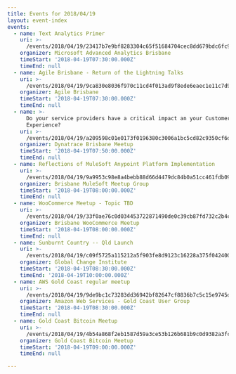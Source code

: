 ```yaml
---
title: Events for 2018/04/19
layout: event-index
events:
  - name: Text Analytics Primer
    uri: >-
      /events/2018/04/19/23417b7e9bf8283304c65f51684704cec8dd679bdc6fc936263c84c92d7869f2
    organizer: Microsoft Advanced Analytics Brisbane
    timeStart: '2018-04-19T07:30:00.000Z'
    timeEnd: null
  - name: Agile Brisbane - Return of the Lightning Talks
    uri: >-
      /events/2018/04/19/9ca830e8036f970c11cd4f013ad9f8ede6eaec1e11c7d916e8eb548f0851d892
    organizer: Agile Brisbane
    timeStart: '2018-04-19T07:30:00.000Z'
    timeEnd: null
  - name: >-
      Do your service providers have a critical impact an your Customer
      Experience?
    uri: >-
      /events/2018/04/19/a209598c01e0173f0196380c3006a1bc5cd82c9350cf6dc468bde5930e8a48ae
    organizer: Dynatrace Brisbane Meetup
    timeStart: '2018-04-19T07:50:00.000Z'
    timeEnd: null
  - name: Reflections of MuleSoft Anypoint Platform Implementation
    uri: >-
      /events/2018/04/19/9a9953c98e8a4bebb88d66d4479dc84b0a51cc461fdb09bf6214e42a88ca3dbe
    organizer: Brisbane MuleSoft Meetup Group
    timeStart: '2018-04-19T08:00:00.000Z'
    timeEnd: null
  - name: WooCommerce Meetup - Topic TBD
    uri: >-
      /events/2018/04/19/33f0ae76c0d034453722871490de0c39cb87fd732c2b4c19761f1404374d1ee8
    organizer: Brisbane WooCommerce Meetup
    timeStart: '2018-04-19T08:00:00.000Z'
    timeEnd: null
  - name: Sunburnt Country -- Qld Launch
    uri: >-
      /events/2018/04/19/c09f5725a115212a5f903fe8d9123c16228a375f0424008f4e5b4eb8885ddaa6
    organizer: Global Change Institute
    timeStart: '2018-04-19T08:30:00.000Z'
    timeEnd: '2018-04-19T10:00:00.000Z'
  - name: AWS Gold Coast regular meetup
    uri: >-
      /events/2018/04/19/9de9bc1c73283dd36942bf82647cf8836b7c5c15e9745df0af9916dac74c42df
    organizer: Amazon Web Services - Gold Coast User Group
    timeStart: '2018-04-19T08:30:00.000Z'
    timeEnd: null
  - name: Gold Coast Bitcoin Meetup
    uri: >-
      /events/2018/04/19/4b54a868f2eb1587d59a3ce53b126b681b9c0d9382a3fc10ad16568f0ce4c166
    organizer: Gold Coast Bitcoin Meetup
    timeStart: '2018-04-19T09:00:00.000Z'
    timeEnd: null

---
```

